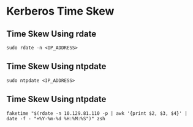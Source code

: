# Kerberos Time Skew

## Time Skew Using rdate
```
sudo rdate -n <IP_ADDRESS>
```

## Time Skew Using ntpdate
```
sudo ntpdate <IP_ADDRESS>
```

## Time Skew Using ntpdate
```
faketime "$(rdate -n 10.129.81.110 -p | awk '{print $2, $3, $4}' | date -f - "+%Y-%m-%d %H:%M:%S")" zsh
```
